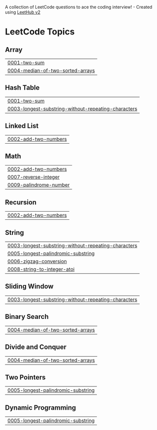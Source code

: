 A collection of LeetCode questions to ace the coding interview! - Created using [LeetHub v2](https://github.com/arunbhardwaj/LeetHub-2.0)
<!---LeetCode Topics Start-->
# LeetCode Topics
## Array
|  |
| ------- |
| [0001-two-sum](https://github.com/Shovik-2004/Leetcode-Answers/tree/master/0001-two-sum) |
| [0004-median-of-two-sorted-arrays](https://github.com/Shovik-2004/Leetcode-Answers/tree/master/0004-median-of-two-sorted-arrays) |
## Hash Table
|  |
| ------- |
| [0001-two-sum](https://github.com/Shovik-2004/Leetcode-Answers/tree/master/0001-two-sum) |
| [0003-longest-substring-without-repeating-characters](https://github.com/Shovik-2004/Leetcode-Answers/tree/master/0003-longest-substring-without-repeating-characters) |
## Linked List
|  |
| ------- |
| [0002-add-two-numbers](https://github.com/Shovik-2004/Leetcode-Answers/tree/master/0002-add-two-numbers) |
## Math
|  |
| ------- |
| [0002-add-two-numbers](https://github.com/Shovik-2004/Leetcode-Answers/tree/master/0002-add-two-numbers) |
| [0007-reverse-integer](https://github.com/Shovik-2004/Leetcode-Answers/tree/master/0007-reverse-integer) |
| [0009-palindrome-number](https://github.com/Shovik-2004/Leetcode-Answers/tree/master/0009-palindrome-number) |
## Recursion
|  |
| ------- |
| [0002-add-two-numbers](https://github.com/Shovik-2004/Leetcode-Answers/tree/master/0002-add-two-numbers) |
## String
|  |
| ------- |
| [0003-longest-substring-without-repeating-characters](https://github.com/Shovik-2004/Leetcode-Answers/tree/master/0003-longest-substring-without-repeating-characters) |
| [0005-longest-palindromic-substring](https://github.com/Shovik-2004/Leetcode-Answers/tree/master/0005-longest-palindromic-substring) |
| [0006-zigzag-conversion](https://github.com/Shovik-2004/Leetcode-Answers/tree/master/0006-zigzag-conversion) |
| [0008-string-to-integer-atoi](https://github.com/Shovik-2004/Leetcode-Answers/tree/master/0008-string-to-integer-atoi) |
## Sliding Window
|  |
| ------- |
| [0003-longest-substring-without-repeating-characters](https://github.com/Shovik-2004/Leetcode-Answers/tree/master/0003-longest-substring-without-repeating-characters) |
## Binary Search
|  |
| ------- |
| [0004-median-of-two-sorted-arrays](https://github.com/Shovik-2004/Leetcode-Answers/tree/master/0004-median-of-two-sorted-arrays) |
## Divide and Conquer
|  |
| ------- |
| [0004-median-of-two-sorted-arrays](https://github.com/Shovik-2004/Leetcode-Answers/tree/master/0004-median-of-two-sorted-arrays) |
## Two Pointers
|  |
| ------- |
| [0005-longest-palindromic-substring](https://github.com/Shovik-2004/Leetcode-Answers/tree/master/0005-longest-palindromic-substring) |
## Dynamic Programming
|  |
| ------- |
| [0005-longest-palindromic-substring](https://github.com/Shovik-2004/Leetcode-Answers/tree/master/0005-longest-palindromic-substring) |
<!---LeetCode Topics End-->